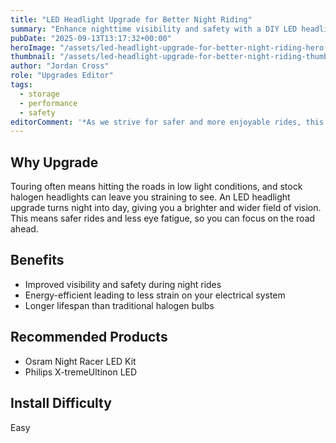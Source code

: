 ```yaml
---
title: "LED Headlight Upgrade for Better Night Riding"
summary: "Enhance nighttime visibility and safety with a DIY LED headlight upgrade for your touring motorcycle."
pubDate: "2025-09-13T13:17:32+00:00"
heroImage: "/assets/led-headlight-upgrade-for-better-night-riding-hero.jpg"
thumbnail: "/assets/led-headlight-upgrade-for-better-night-riding-thumb.jpg"
author: "Jordan Cross"
role: "Upgrades Editor"
tags:
  - storage
  - performance
  - safety
editorComment: '*As we strive for safer and more enjoyable rides, this DIY LED headlight upgrade is a game-changer for night touring enthusiasts. Dive into the details and transform your nighttime visibility to experience the road like never before.*'
---
```


<h2>Why Upgrade</h2>
<p>Touring often means hitting the roads in low light conditions, and stock halogen headlights can leave you straining to see. An LED headlight upgrade turns night into day, giving you a brighter and wider field of vision. This means safer rides and less eye fatigue, so you can focus on the road ahead.</p>
<h2>Benefits</h2>
<ul>
  <li>Improved visibility and safety during night rides</li>
  <li>Energy-efficient leading to less strain on your electrical system</li>
  <li>Longer lifespan than traditional halogen bulbs</li>
</ul>
<h2>Recommended Products</h2>
<ul>
  <li>Osram Night Racer LED Kit</li>
  <li>Philips X-tremeUltinon LED</li>
</ul>
<h2>Install Difficulty</h2>
<p>Easy</p>